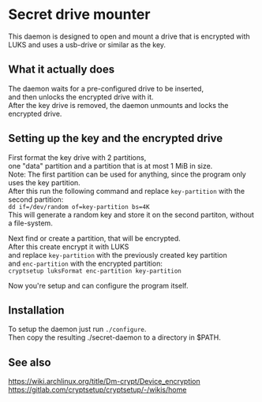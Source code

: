 # Secret drive mounter
This daemon is designed to open and mount a drive that is encrypted with LUKS and uses a usb-drive or similar as the key.

## What it actually does
The daemon waits for a pre-configured drive to be inserted,<br>
and then unlocks the encrypted drive with it.<br>
After the key drive is removed, the daemon unmounts and locks the encrypted drive.<br>

## Setting up the key and the encrypted drive
First format the key drive with 2 partitions,<br>
one "data" partition and a partition that is at most 1 MiB in size.<br>
Note: The first partition can be used for anything, since the program only uses the key partition.<br>
After this run the following command and replace ```key-partition``` with the second partition:<br>
```dd if=/dev/random of=key-partition bs=4K```<br>
This will generate a random key and store it on the second partiton, without a file-system.

Next find or create a partition, that will be encrypted.<br>
After this create encrypt it with LUKS <br>
and replace ```key-partition``` with the previously created key partition<br>
and ```enc-partition``` with the encrypted partition:<br>
```cryptsetup luksFormat enc-partition key-partition```<br>

Now you're setup and can configure the program itself.

## Installation
To setup the daemon just run ```./configure```.<br>
Then copy the resulting ./secret-daemon to a directory in $PATH.<br>

## See also
https://wiki.archlinux.org/title/Dm-crypt/Device_encryption<br>
https://gitlab.com/cryptsetup/cryptsetup/-/wikis/home

